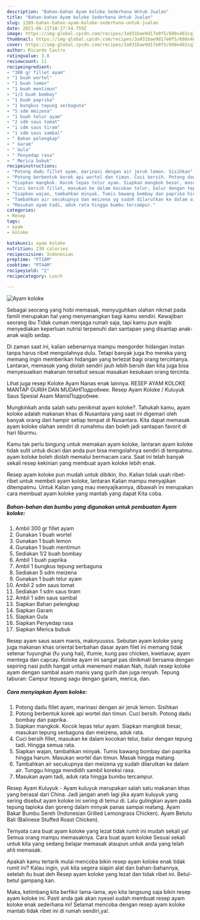 ```yaml
---
description: "Bahan-bahan Ayam koloke Sederhana Untuk Jualan"
title: "Bahan-bahan Ayam koloke Sederhana Untuk Jualan"
slug: 1289-bahan-bahan-ayam-koloke-sederhana-untuk-jualan
date: 2021-06-11T10:17:54.759Z
image: https://img-global.cpcdn.com/recipes/3a931bae9d17e0f5/680x482cq70/ayam-koloke-foto-resep-utama.jpg
thumbnail: https://img-global.cpcdn.com/recipes/3a931bae9d17e0f5/680x482cq70/ayam-koloke-foto-resep-utama.jpg
cover: https://img-global.cpcdn.com/recipes/3a931bae9d17e0f5/680x482cq70/ayam-koloke-foto-resep-utama.jpg
author: Ricardo Castro
ratingvalue: 3.8
reviewcount: 11
recipeingredient:
- "300 gr fillet ayam"
- "1 buah wortel"
- "1 buah lemon"
- "1 buah mentimun"
- "1/2 buah bombay"
- "1 buah paprika"
- "1 bungkus tepung serbaguna"
- "5 sdm meizena"
- "1 buah telur ayam"
- "2 sdm saus tomat"
- "1 sdm saus tiram"
- "1 sdm saus sambal"
- " Bahan pelengkap"
- " Garam"
- " Gula"
- " Penyedap rasa"
- " Merica bubuk"
recipeinstructions:
- "Potong dadu fillet ayam, marinasi dengan air jeruk lemon. Sisihkan"
- "Potong berbentuk korek api wortel dan timun. Cuci bersih. Potong dadu bombay dan paprika."
- "Siapkan mangkok. Kocok lepas telur ayam. Siapkan mangkok besar, masukan tepung serbaguna dan meizena, aduk rata."
- "Cuci bersih fillet, masukan ke dalam kocokan telur, balur dengan tepung tadi. Hingga semua rata."
- "Siapkan wajan, tambahkan minyak. Tumis bawang bombay dan paprika hingga harum. Masukan wortel dan timun. Masak hingga matang."
- "Tambahkan air secukupnya dan meizena yg sudah dilarutkan ke dalam air. Tunggu hingga mendidih sambil koreksi rasa."
- "Masukan ayam tadi, aduk rata hingga bumbu tercampur."
categories:
- Resep
tags:
- ayam
- koloke

katakunci: ayam koloke 
nutrition: 239 calories
recipecuisine: Indonesian
preptime: "PT18M"
cooktime: "PT44M"
recipeyield: "2"
recipecategory: Lunch

---
```



![Ayam koloke](https://img-global.cpcdn.com/recipes/3a931bae9d17e0f5/680x482cq70/ayam-koloke-foto-resep-utama.jpg)

Sebagai seorang yang hobi memasak, menyuguhkan olahan nikmat pada famili merupakan hal yang menyenangkan bagi kamu sendiri. Kewajiban seorang ibu Tidak cuman menjaga rumah saja, tapi kamu pun wajib menyediakan keperluan nutrisi terpenuhi dan santapan yang disantap anak-anak wajib sedap.

Di zaman  saat ini, kalian sebenarnya mampu mengorder hidangan instan tanpa harus ribet mengolahnya dulu. Tetapi banyak juga lho mereka yang memang ingin memberikan hidangan yang terlezat bagi orang tercintanya. Lantaran, memasak yang diolah sendiri jauh lebih bersih dan kita juga bisa menyesuaikan makanan tersebut sesuai masakan kesukaan orang tercinta. 

Lihat juga resep Koloke Ayam Nanas enak lainnya. RESEP AYAM KOLOKE MANTAP GURIH DAN MUDAHПодробнее. Resep Ayam Koloke / Kuluyuk Saus Spesial Asam ManisПодробнее.

Mungkinkah anda salah satu penikmat ayam koloke?. Tahukah kamu, ayam koloke adalah makanan khas di Nusantara yang saat ini digemari oleh banyak orang dari hampir setiap tempat di Nusantara. Kita dapat memasak ayam koloke olahan sendiri di rumahmu dan boleh jadi santapan favorit di hari liburmu.

Kamu tak perlu bingung untuk memakan ayam koloke, lantaran ayam koloke tidak sulit untuk dicari dan anda pun bisa mengolahnya sendiri di tempatmu. ayam koloke boleh diolah memalui bermacam cara. Saat ini telah banyak sekali resep kekinian yang membuat ayam koloke lebih enak.

Resep ayam koloke pun mudah untuk dibikin, lho. Kalian tidak usah ribet-ribet untuk membeli ayam koloke, lantaran Kalian mampu menyajikan ditempatmu. Untuk Kalian yang mau menyajikannya, dibawah ini merupakan cara membuat ayam koloke yang mantab yang dapat Kita coba.

<!--inarticleads1-->

##### Bahan-bahan dan bumbu yang digunakan untuk pembuatan Ayam koloke:

1. Ambil 300 gr fillet ayam
1. Gunakan 1 buah wortel
1. Gunakan 1 buah lemon
1. Gunakan 1 buah mentimun
1. Sediakan 1/2 buah bombay
1. Ambil 1 buah paprika
1. Ambil 1 bungkus tepung serbaguna
1. Sediakan 5 sdm meizena
1. Gunakan 1 buah telur ayam
1. Ambil 2 sdm saus tomat
1. Sediakan 1 sdm saus tiram
1. Ambil 1 sdm saus sambal
1. Siapkan  Bahan pelengkap
1. Siapkan  Garam
1. Siapkan  Gula
1. Siapkan  Penyedap rasa
1. Siapkan  Merica bubuk


Resep ayam saus asam manis, maknyuusss. Sebutan ayam koloke yang juga makanan khas oriental berbahan dasar ayam filet ini memang tidak setenar fuyunghai (fu yung hai), ifumie, kung pao chicken, kwetiauw, ayam mentega dan capcay. Koloke ayam ini sangat pas dinikmati bersama dengan sepiring nasi putih hangat untuk menemani makan Nah, itulah resep koloke ayam dengan sambal asam manis yang gurih dan juga renyah. Tepung taburan: Campur tepung sagu dengan garam, merica, dan. 

<!--inarticleads2-->

##### Cara menyiapkan Ayam koloke:

1. Potong dadu fillet ayam, marinasi dengan air jeruk lemon. Sisihkan
1. Potong berbentuk korek api wortel dan timun. Cuci bersih. Potong dadu bombay dan paprika.
1. Siapkan mangkok. Kocok lepas telur ayam. Siapkan mangkok besar, masukan tepung serbaguna dan meizena, aduk rata.
1. Cuci bersih fillet, masukan ke dalam kocokan telur, balur dengan tepung tadi. Hingga semua rata.
1. Siapkan wajan, tambahkan minyak. Tumis bawang bombay dan paprika hingga harum. Masukan wortel dan timun. Masak hingga matang.
1. Tambahkan air secukupnya dan meizena yg sudah dilarutkan ke dalam air. Tunggu hingga mendidih sambil koreksi rasa.
1. Masukan ayam tadi, aduk rata hingga bumbu tercampur.


Resep Ayam Kuluyuk - Ayam kuluyuk merupakan salah satu makanan khas yang berasal dari China. Jadi jangan aneh lagi jika ayam kuluyuk yang sering disebut ayam koloke ini sering di temui di. Lalu gulingkan ayam pada tepung tapioka dan goreng dalam minyak panas sampai matang. Ayam Bakar Bumbu Sereh (Indonesian Grilled Lemongrass Chicken). Ayam Betutu Bali (Balinese Stuffed Roast Chicken). 

Ternyata cara buat ayam koloke yang lezat tidak rumit ini mudah sekali ya! Semua orang mampu memasaknya. Cara buat ayam koloke Sesuai sekali untuk kita yang sedang belajar memasak ataupun untuk anda yang telah ahli memasak.

Apakah kamu tertarik mulai mencoba bikin resep ayam koloke enak tidak rumit ini? Kalau ingin, yuk kita segera siapin alat dan bahan-bahannya, setelah itu buat deh Resep ayam koloke yang lezat dan tidak ribet ini. Betul-betul gampang kan. 

Maka, ketimbang kita berfikir lama-lama, ayo kita langsung saja bikin resep ayam koloke ini. Pasti anda gak akan nyesel sudah membuat resep ayam koloke enak sederhana ini! Selamat mencoba dengan resep ayam koloke mantab tidak ribet ini di rumah sendiri,ya!.


